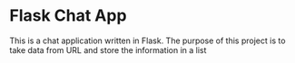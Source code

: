 # Flask Chat App

This is a chat application written in Flask. The purpose of this project is to take data from URL and store the information in a list